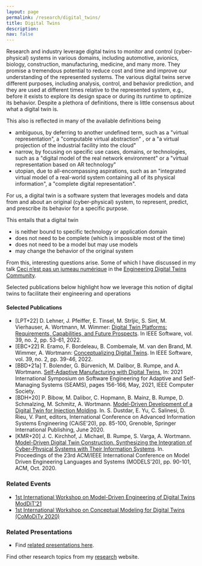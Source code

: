 ```yaml
---
layout: page
permalink: /research/digital_twins/
title: Digital Twins
description:  
nav: false
---
```


Research and industry leverage digital twins to monitor and control (cyber-physical) systems in various domains, including automotive, avionics, biology, construction, manufacturing, medicine, and many more. They promise a tremendous potential to reduce cost and time and improve our understanding of the represented systems.
The various digital twins serve different purposes, including analysis, control, and behavior prediction, and they are used at different times relative to the represented system, e.g., before it exists to explore its design space or during its runtime to optimize its behavior. Despite a plethora of definitions, there is little consensus about what a digital twin is.

This also is reflected in many of the available definitions being 
- ambiguous, by deferring to another undefined term, such as a "virtual representation", a "computable virtual abstraction" , or a "a virtual projection of the industrial facility into the cloud"
 - narrow, by focusing on specific use cases, domains, or technologies, such as a "digital model of the real network environment" or a "virtual representation based on AR technology"
- utopian, due to all-encompassing aspirations, such as an "integrated virtual model of a real-world system containing all of its physical information", a "complete digital representation".

For us, a digital twin is a software system that leverages models and data from and about an original (cyber-physical) system, to represent, predict, and prescribe its behavior for a specific purpose. 

This entails that a digital twin 
- is neither bound to specific technology or application domain
- does not need to be complete (which is impossible most of the time)
- does not need to be a model but may use models
- may change the behavior of the original system

From this, interesting questions arise. Some of which I have discussed in my talk [Ceci n’est pas un jumeau numérique](https://edt.community/events/event/ceci-nest-pas-un-jumeau-numerique/) in the [Engineering Digital Twins Community](https://edt.community/). 

Selected publications below highlight how we leverage this notion of digital twins to facilitate their engineering and operations

#### Selected Publications

- [LPT+22] D. Lehner, J. Pfeiffer, E. Tinsel, M. Strljic, S. Sint, M. Vierhauser, A. Wortmann, M. Wimmer: [Digital Twin Platforms: Requirements, Capabilities, and Future Prospects](https://ieeexplore.ieee.org/abstract/document/9640612). In IEEE Software, vol. 39, no. 2, pp. 53-61, 2022.
- [EBC+22] R. Eramo, F. Bordeleau, B. Combemale, M. van den Brand, M. Wimmer, A. Wortmann: [Conceptualizing Digital Twins](https://awortmann.github.io/downloads/paper/Conceptualizing_digital_twins.pdf). In IEEE Software, vol. 39, no. 2, pp. 39-46, 2022.
- [BBD+21a] T. Bolender, G. Bürvenich, M. Dalibor, B. Rumpe, and A. Wortmann. [Self-Adaptive Manufacturing with Digital Twins](https://awortmann.github.io/downloads/paper/Self_Adaptive_Manufacturing_with_Digital_Twins.pdf), In: 2021 International Symposium on Software Engineering for Adaptive and Self-Managing Systems (SEAMS), pages 156-166, May, 2021, IEEE Computer Society.
- [BDH+20] P. Bibow, M. Dalibor, C. Hopmann, B. Mainz, B. Rumpe, D. Schmalzing, M. Schmitz, A. Wortmann. [Model-Driven Development of a Digital Twin for Injection Molding](https://awortmann.github.io/downloads/paper/Model_Driven_Development_of_a_Digital_Twin_for_Injection_Molding.pdf). In. S. Dustdar, E. Yu, C. Salinesi, D. Rieu, V. Pant, editors, International Conference on Advanced Information Systems Engineering (CAiSE'20), pp. 85-100, Grenoble, Springer International Publishing, June 2020. 
- [KMR+20] J. C. Kirchhof, J. Michael, B. Rumpe, S. Varga, A. Wortmann. [Model-Driven Digital Twin Construction. Synthesizing the Integration of Cyber-Physical Systems with Their Information Systems](https://awortmann.github.io/downloads/paper/Model_Driven_Digital_Twin_Construction__Synthesizing_the_Integration_of_Cyber_Physical_Systems_with_Their_Information_Systems.pdf). In. Proceedings of the 23rd ACM/IEEE International Conference on Model Driven Engineering Languages and Systems (MODELS'20), pp. 90-101, ACM, Oct. 2020. 

### Related Events

- [1st International Workshop on Model-Driven Engineering of Digital Twins
ModDiT’21](https://gemoc.org/events/moddit2021)
- [1st International Workshop on Conceptual Modeling for Digital Twins (CoMoDiTy 2020)](https://comodity.github.io/)

### Related Presentations

- Find [related presentations here](https://www.wortmann.ac/presentations).

Find other research topics from my [research](../../research/) website.